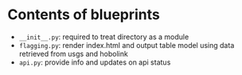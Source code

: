 # Contents of blueprints

- `__init__.py`: required to treat directory as a module
- `flagging.py`: render index.html and output table model using data retrieved from usgs and hobolink 
- `api.py`: provide info and updates on api status
